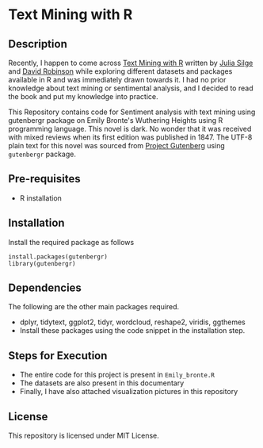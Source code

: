 # Text Mining with R
## Description
Recently, I happen to come across [Text Mining with R](https://www.tidytextmining.com/) written by [Julia Silge](https://juliasilge.com/) and [David Robinson](http://varianceexplained.org/) while exploring different datasets and packages available in R and was immediately drawn towards it. I had no prior knowledge about text mining or sentimental analysis, and I decided to read the book and put my knowledge into practice. 

This Repository contains code for Sentiment analysis with text mining using gutenbergr package on Emily Bronte's Wuthering Heights using R programming language. This novel is dark. No wonder that it was received with mixed reviews when its first edition was published in 1847. 
The UTF-8 plain text for this novel was sourced from [Project Gutenberg](https://www.gutenberg.org/) using ```gutenbergr``` package.

## Pre-requisites
- R installation

## Installation
Install the required package as follows
``` 
install.packages(gutenbergr)
library(gutenbergr)
```
## Dependencies
The following are the other main packages required. 
- dplyr, tidytext, ggplot2, tidyr, wordcloud, reshape2, viridis, ggthemes
- Install these packages using the code snippet in the installation step.

## Steps for Execution
- The entire code for this project is present in ```Emily_bronte.R```
- The datasets are also present in this documentary 
- Finally, I have also attached visualization pictures in this repository

## License
This repository is licensed under MIT License. 
